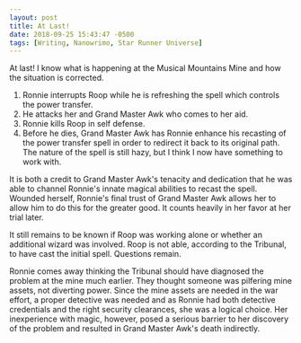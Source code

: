 ```yaml
---
layout: post
title: At Last!
date: 2018-09-25 15:43:47 -0500
tags: [Writing, Nanowrimo, Star Runner Universe]
---
```

At last! I know what is happening at the Musical Mountains Mine and how the situation is corrected.

1. Ronnie interrupts Roop while he is refreshing the spell which controls the power transfer.
2. He attacks her and Grand Master Awk who comes to her aid.
3. Ronnie kills Roop in self defense.
4. Before he dies, Grand Master Awk has Ronnie enhance his recasting of the power transfer spell in order to redirect it back to its original path.
The nature of the spell is still hazy, but I think I now have something to work with.

It is both a credit to Grand Master Awk's tenacity and dedication that he was able to channel Ronnie's innate magical abilities to recast the spell. Wounded herself, Ronnie's final trust of Grand Master Awk allows her to allow him to do this for the greater good. It counts heavily in her favor at her trial later.

It still remains to be known if Roop was working alone or whether an additional wizard was involved. Roop is not able, according to the Tribunal, to have cast the initial spell. Questions remain.

Ronnie comes away thinking the Tribunal should have diagnosed the problem at the mine much earlier. They thought someone was pilfering mine assets, not diverting power. Since the mine assets are needed in the war effort, a proper detective was needed and as Ronnie had both detective credentials and the right security clearances, she was a logical choice. Her inexperience with magic, however, posed a serious barrier to her discovery of the problem and resulted in Grand Master Awk's death indirectly.
